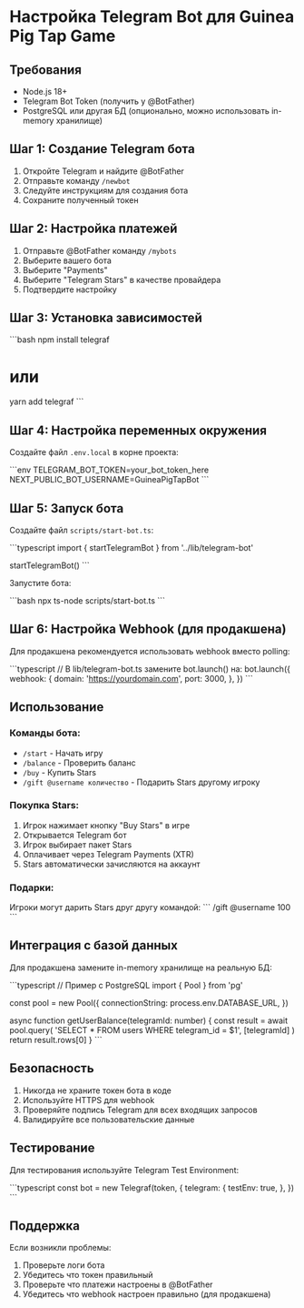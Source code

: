 # Настройка Telegram Bot для Guinea Pig Tap Game

## Требования

- Node.js 18+
- Telegram Bot Token (получить у @BotFather)
- PostgreSQL или другая БД (опционально, можно использовать in-memory хранилище)

## Шаг 1: Создание Telegram бота

1. Откройте Telegram и найдите @BotFather
2. Отправьте команду `/newbot`
3. Следуйте инструкциям для создания бота
4. Сохраните полученный токен

## Шаг 2: Настройка платежей

1. Отправьте @BotFather команду `/mybots`
2. Выберите вашего бота
3. Выберите "Payments"
4. Выберите "Telegram Stars" в качестве провайдера
5. Подтвердите настройку

## Шаг 3: Установка зависимостей

\`\`\`bash
npm install telegraf
# или
yarn add telegraf
\`\`\`

## Шаг 4: Настройка переменных окружения

Создайте файл `.env.local` в корне проекта:

\`\`\`env
TELEGRAM_BOT_TOKEN=your_bot_token_here
NEXT_PUBLIC_BOT_USERNAME=GuineaPigTapBot
\`\`\`

## Шаг 5: Запуск бота

Создайте файл `scripts/start-bot.ts`:

\`\`\`typescript
import { startTelegramBot } from '../lib/telegram-bot'

startTelegramBot()
\`\`\`

Запустите бота:

\`\`\`bash
npx ts-node scripts/start-bot.ts
\`\`\`

## Шаг 6: Настройка Webhook (для продакшена)

Для продакшена рекомендуется использовать webhook вместо polling:

\`\`\`typescript
// В lib/telegram-bot.ts замените bot.launch() на:
bot.launch({
  webhook: {
    domain: 'https://yourdomain.com',
    port: 3000,
  },
})
\`\`\`

## Использование

### Команды бота:

- `/start` - Начать игру
- `/balance` - Проверить баланс
- `/buy` - Купить Stars
- `/gift @username количество` - Подарить Stars другому игроку

### Покупка Stars:

1. Игрок нажимает кнопку "Buy Stars" в игре
2. Открывается Telegram бот
3. Игрок выбирает пакет Stars
4. Оплачивает через Telegram Payments (XTR)
5. Stars автоматически зачисляются на аккаунт

### Подарки:

Игроки могут дарить Stars друг другу командой:
\`\`\`
/gift @username 100
\`\`\`

## Интеграция с базой данных

Для продакшена замените in-memory хранилище на реальную БД:

\`\`\`typescript
// Пример с PostgreSQL
import { Pool } from 'pg'

const pool = new Pool({
  connectionString: process.env.DATABASE_URL,
})

async function getUserBalance(telegramId: number) {
  const result = await pool.query(
    'SELECT * FROM users WHERE telegram_id = $1',
    [telegramId]
  )
  return result.rows[0]
}
\`\`\`

## Безопасность

1. Никогда не храните токен бота в коде
2. Используйте HTTPS для webhook
3. Проверяйте подпись Telegram для всех входящих запросов
4. Валидируйте все пользовательские данные

## Тестирование

Для тестирования используйте Telegram Test Environment:

\`\`\`typescript
const bot = new Telegraf(token, {
  telegram: {
    testEnv: true,
  },
})
\`\`\`

## Поддержка

Если возникли проблемы:
1. Проверьте логи бота
2. Убедитесь что токен правильный
3. Проверьте что платежи настроены в @BotFather
4. Убедитесь что webhook настроен правильно (для продакшена)
